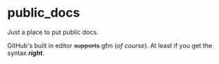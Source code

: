 # public_docs
Just a place to put public docs.

GitHub's built in editor ~~supports~~ gfm (_of course_).  At least if you get the syntax ***right***.


